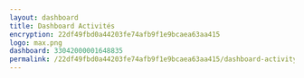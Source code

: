 ```yaml
---
layout: dashboard
title: Dashboard Activités
encryption: 22df49fbd0a44203fe74afb9f1e9bcaea63aa415
logo: max.png
dashboard: 33042000001648835
permalink: /22df49fbd0a44203fe74afb9f1e9bcaea63aa415/dashboard-activity/
---
```

